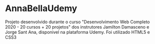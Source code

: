 # AnnaBellaUdemy
Projeto desenvolvido durante o curso "Desenvolvimento Web Completo 2020 - 20 cursos + 20 projetos" 
dos instrutores Jamilton Damasceno e Jorge Sant Ana, disponivel na plataforma Udemy.
Foi utilizado HTML5 e CSS3
